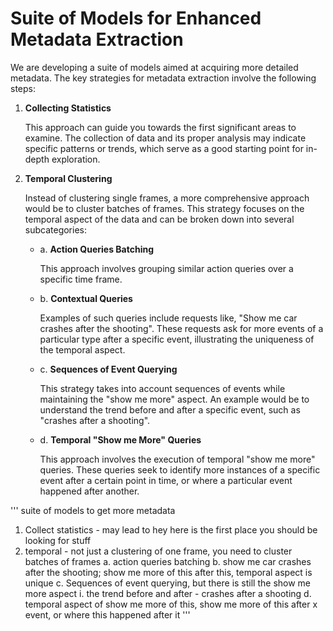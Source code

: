 # Suite of Models for Enhanced Metadata Extraction

We are developing a suite of models aimed at acquiring more detailed metadata. The key strategies for metadata extraction involve the following steps:

1. **Collecting Statistics**

   This approach can guide you towards the first significant areas to examine. The collection of data and its proper analysis may indicate specific patterns or trends, which serve as a good starting point for in-depth exploration.

2. **Temporal Clustering**

   Instead of clustering single frames, a more comprehensive approach would be to cluster batches of frames. This strategy focuses on the temporal aspect of the data and can be broken down into several subcategories:
   - a. **Action Queries Batching**

     This approach involves grouping similar action queries over a specific time frame.

   - b. **Contextual Queries**

     Examples of such queries include requests like, "Show me car crashes after the shooting". These requests ask for more events of a particular type after a specific event, illustrating the uniqueness of the temporal aspect.

   - c. **Sequences of Event Querying**

     This strategy takes into account sequences of events while maintaining the "show me more" aspect. An example would be to understand the trend before and after a specific event, such as "crashes after a shooting".

   - d. **Temporal "Show me More" Queries**

     This approach involves the execution of temporal "show me more" queries. These queries seek to identify more instances of a specific event after a certain point in time, or where a particular event happened after another.


''' 
suite of models to get more metadata 

1. Collect statistics - may lead to hey here is the first place you should be looking for stuff
2. temporal - not just a clustering of one frame, you need to cluster batches of frames
  a. action queries batching
  b. show me car crashes after the shooting; show me more of this after this, temporal aspect is unique
  c. Sequences of event querying, but there is still the show me more aspect
    i. the trend before and after - crashes after a shooting
  d. temporal aspect of show me more of this, show me more of this after x event, or where this happened after it
'''
  